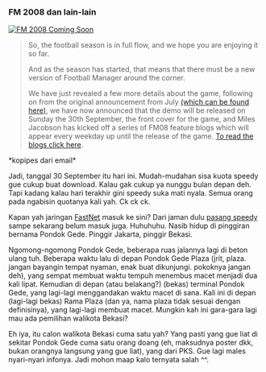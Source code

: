 ### FM 2008 dan lain-lain

[![FM 2008 Coming Soon](http://kriwil.com/images/3.jpg "FM 2008 Coming Soon")](http://fm08.footballmanager.net/)

> So, the football season is in full flow, and we hope you are enjoying it so far.
>
> And as the season has started, that means that there must be a new version of Football Manager around the corner.
>
> We have just revealed a few more details about the game, following on from the original announcement from July [(which can be found here)](http://fm08.footballmanager.net/en/article/101/1600.html), we have now announced that the demo will be released on Sunday the 30th September, the front cover for the game, and Miles Jacobson has kicked off a series of FM08 feature blogs which will appear every weekday up until the release of the game. [To read the blogs click here](http://fm08.footballmanager.net/en/article/101/index.html).

\*kopipes dari email\*

Jadi, tanggal 30 September itu hari ini. Mudah-mudahan sisa kuota speedy gue cukup buat download. Kalau gak cukup ya nunggu bulan depan deh. Tapi kadang kalau hari terakhir gini speedy suka mati nyala. Semua orang pada ngabisin quotanya kali yah. Ck ck ck.

Kapan yah jaringan [FastNet](http://www.firstmedia.com/fastnet_product.html) masuk ke sini? Dari jaman dulu [pasang speedy](http://kriwil.com/journal/telkom-speedy) sampe sekarang belum masuk juga. Huhuhuhu. Nasib hidup di pinggiran bernama Pondok Gede. Pinggir Jakarta, pinggir Bekasi.

Ngomong-ngomong Pondok Gede, beberapa ruas jalannya lagi di beton ulang tuh. Beberapa waktu lalu di depan Pondok Gede Plaza (jrit, plaza. jangan bayangin tempat nyaman, enak buat dikunjungi. pokoknya jangan deh), yang sempat membuat waktu tempuh menembus macet menjadi dua kali lipat. Kemudian di depan (atau belakang?) (bekas) terminal Pondok Gede, yang lagi-lagi menggandakan waktu macet di sana. Kali ini di depan (lagi-lagi bekas) Rama Plaza (dan ya, nama plaza tidak sesuai dengan definisinya), yang lagi-lagi membuat macet. Mungkin kah ini gara-gara lagi mau ada pemilihan walikota Bekasi?

Eh iya, itu calon walikota Bekasi cuma satu yah? Yang pasti yang gue liat di sekitar Pondok Gede cuma satu orang doang (eh, maksudnya poster dkk, bukan orangnya langsung yang gue liat), yang dari PKS. Gue lagi males nyari-nyari infonya. Jadi mohon maap kalo ternyata salah ^^.

<!-- {"time": "2007-09-29 16:35:58", "title": "FM 2008 dan lain-lain"} -->
